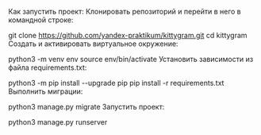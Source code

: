 Как запустить проект:
Клонировать репозиторий и перейти в него в командной строке:

git clone https://github.com/yandex-praktikum/kittygram.git
cd kittygram
Cоздать и активировать виртуальное окружение:

python3 -m venv env
source env/bin/activate
Установить зависимости из файла requirements.txt:

python3 -m pip install --upgrade pip
pip install -r requirements.txt
Выполнить миграции:

python3 manage.py migrate
Запустить проект:

python3 manage.py runserver